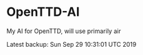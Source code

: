 # OpenTTD-AI
My AI for OpenTTD, will use primarily air

Latest backup: Sun Sep 29 10:31:01 UTC 2019
